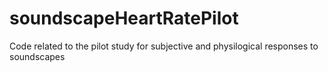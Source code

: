 # soundscapeHeartRatePilot
Code related to the pilot study for subjective and physilogical responses to soundscapes
